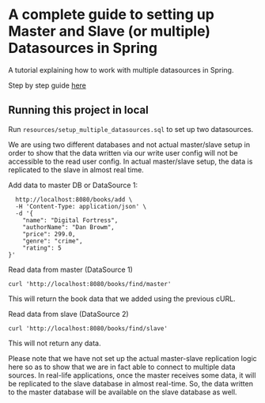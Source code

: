 # A complete guide to setting up Master and Slave (or multiple) Datasources in Spring
A tutorial explaining how to work with multiple datasources in Spring.

Step by step guide [here](https://medium.com/@abhinavjain0809/a-complete-guide-to-setting-up-multiple-datasources-in-spring-8296d4ff0935 "Medium article")

## Running this project in local

Run `resources/setup_multiple_datasources.sql` to set up two datasources.

We are using two different databases and not actual master/slave setup in order to show that the data written via our write user config will not be accessible to the read user config. In actual master/slave setup, the data is replicated to the slave in almost real time.

Add data to master DB or DataSource 1:
```curl -X POST \
  http://localhost:8080/books/add \
  -H 'Content-Type: application/json' \
  -d '{
	"name": "Digital Fortress",
	"authorName": "Dan Browm",
	"price": 299.0,
	"genre": "crime",
	"rating": 5
}'
```

Read data from master (DataSource 1)

```curl 'http://localhost:8080/books/find/master'```

This will return the book data that we added using the previous cURL.

Read data from slave (DataSource 2)

```curl 'http://localhost:8080/books/find/slave'```

This will not return any data.

Please note that we have not set up the actual master-slave replication logic here so as to show that we are in fact able to connect to multiple data sources. In real-life applications, once the master receives some data, it will be replicated to the slave database in almost real-time. So, the data written to the master database will be available on the slave database as well.
